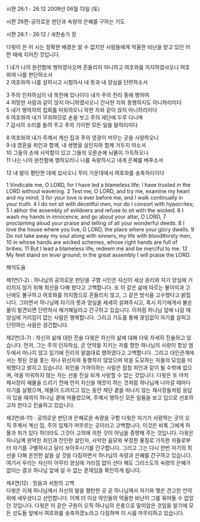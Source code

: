 시편 26:1 - 26:12 
2009년 06월 13일 (토)

시편 26편-공의로운 판단과 속량의 은혜를 구하는 기도



시편 26:1 - 26:12 / 새찬송가  장


다윗이 쓴 이 시는 정확한 배경은 알 수 없지만 사람들에게 억울한 비난을 받고 있던 어떤 때에 지어진 것입니다. 

1 내가 나의 완전함에 행하였사오며 
흔들리지 아니하고 여호와를 의지하였사오니 여호와여 나를 판단하소서  
2 여호와여 나를 살피시고 시험하사 내 뜻과 내 양심을 단련하소서  

3 주의 인자하심이 내 목전에 있나이다 내가 주의 진리 중에 행하여  
4 허망한 사람과 같이 앉지 아니하였사오니 간사한 자와 동행하지도 아니하리이다  
5 내가 행악자의 집회를 미워하오니 악한 자와 같이 앉지 아니하리이다  
6 여호와여 내가 무죄하므로 손을 씻고 주의 제단에 두루 다니며  
7 감사의 소리를 들려 주고 주의 기이한 모든 일을 말하리이다  

8 여호와여 내가 주께서 계신 집과 주의 영광이 머무는 곳을 사랑하오니  
9 내 영혼을 죄인과 함께, 내 생명을 살인자와 함께 거두지 마소서  
10 그들의 손에 사악함이 있고 그들의 오른손에 뇌물이 가득하오나  
11 나는 나의 완전함에 행하오리니 나를 속량하시고 내게 은혜를 베푸소서  

12 내 발이 평탄한 데에 섰사오니 무리 가운데에서 여호와를 송축하리이다 

1 Vindicate me, O LORD, for I have led a blameless life; I have trusted in the LORD without wavering. 2 Test me, O LORD, and try me, examine my heart and my mind; 3 for your love is ever before me, and I walk continually in your truth. 4 I do not sit with deceitful men, nor do I consort with hypocrites; 5 I abhor the assembly of evildoers and refuse to sit with the wicked. 6 I wash my hands in innocence, and go about your altar, O LORD, 7 proclaiming aloud your praise and telling of all your wonderful deeds. 8 I love the house where you live, O LORD, the place where your glory dwells. 9 Do not take away my soul along with sinners, my life with bloodthirsty men, 10 in whose hands are wicked schemes, whose right hands are full of bribes. 11 But I lead a blameless life; redeem me and be merciful to me. 12 My feet stand on level ground; in the great assembly I will praise the LORD.

해석도움





제1연(1-2) : 하나님의 공의로운 판단을 구함 
시인은 자신이 세상 윤리와 자기 양심에 거리끼지 않기 위해 최선을 다해 왔다고 고백합니다. 또 이 같은 삶에 따르는 불이익과 고난에도 불구하고 여호와를 의지함으로 흔들리지 않고, 그 같은 방식을 고수했다고 밝힙니다. 그러면서 하나님께 자기의 뜻과 양심을 세세히 살펴주시고, 혹시 자기에게서 불순물이 발견되면 단련하사 제거해달라고 간구하고 있습니다. 이처럼 하나님 앞에 나갈 때 양심에 거리낌이 없는 사람은 행복합니다. 그리고 기도를 통해 끊임없이 자기를 살피고 단련하는 사람은 경건합니다.   

제2연(3-7) : 자신의 삶에 대한 진술
다윗은 자신의 삶에 대해 더욱 자세히 진술하고 있습니다. 먼저, 그는 주의 인자하심, 곧 언약을 지키는 자를 향한 하나님의 사랑이 항상 염두에서 떠나지 않고 있기에 진리의 말씀대로 행하였다고 고백합니다. 그리고 대인관계에서는 헛된 것을 좇는 자나 위선자와 동행하지 않았으며 악을 도모하는 자들의 모임을 미워했다고 밝히고 있습니다. 죄인을 가까이하는 사람은 점점 죄인과 같이 될 수밖에 없으며, 악을 미워하지 않는 자는 선을 진실 되게 사랑할 수 없는 것입니다. 다윗은 또 마치 제사장이 예물을 드리기 전에 먼저 자신을 깨끗이 하는 것처럼 하나님께 나아갈 때마다 자기를 살폈으며, 제물이 드려지고 있는 동안 제단 곁을 떠나지 않는 제사장들처럼 응답이 있을 때까지 하나님 곁에 머물렀으며, 주께서 행하신 모든 일들을 보고 입으로 선포하고자 한다고 진술하고 있습니다. 

제3연(8-11) : 공의로운 판단과 은혜로운 속량을 구함 
다윗은 자기가 사랑하는 곳이 오직 주께서 계신 집, 주의 임재가 머무르는 곳이라고 고백합니다. 이것은 비록 그에게 허물과 죄가 있다 하더라도 그것이 고의에 의한 것이 아님을 증명해 주는 것입니다. 다윗은 하나님께 완악한 죄인과 잔인한 살인자, 사악한 음모와 부정한 물질로 가득한 자들로부터 자기를 구별하시고 달리 보아주시기를 간구합니다. 그리고 그는 다시 한번 자기의 최선을 다해 온전한 삶을 살 것을 다짐하면서 하나님의 속량과 은혜를 간구하고 있습니다. 여기서 우리는 자신이 아무리 양심에 거리낌 없이 산다 해도 그리스도의 속량의 은혜가 없이는 결코 하나님 앞에 설 수 없는 존재임을 확인하게 됩니다.

제4연(12) : 믿음과 서원의 고백  
다윗은 이제 하나님께서 자신의 발을 평탄한 곳 곧 하나님께서 자기와 맺은 견고한 언약 위에 세우셨다고 선언합니다. 이제 더 이상 악인들의 억울한 비난이 그를 묶어둘 수 없었던 것입니다. 다윗은 이 같은 구원이 오직 하나님의 은총으로 말미암은 것임을 알기에 모든 성도들 앞에서 여호와를 송축하겠노라고 다짐하며 이 시를 마무리하고 있습니다.